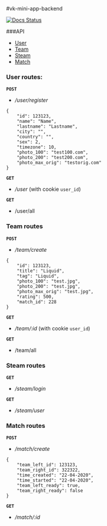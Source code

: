 #vk-mini-app-backend

[![Docs Status](https://img.shields.io/badge/Docs-Status-brightgreen.svg?style=flat)](https://github.com/Code7unner/vk-mini-app-backend/blob/main/README.md)

###API

<!-- TOC depthFrom:1 depthTo:2 withLinks:1 updateOnSave:1 orderedList:0 -->
- [User](#user-routes)
- [Team](#team-routes)
- [Steam](#steam-routes)
- [Match](#match-routes)
<!-- /TOC -->

### User routes:
**`POST`**
+ */user/register*
```json5
{
    "id": 123123,
    "name": "Name",
    "lastname": "Lastname",
    "city": "",
    "country": "",
    "sex": 2,
    "timezone": 10,
    "photo_100": "test100.com",
    "photo_200": "test200.com",
    "photo_max_orig": "testorig.com"
}
```

**`GET`** 
- */user* (with cookie `user_id`)

**`GET`** 
- /user/all

### Team routes
**`POST`**
+ */team/create*
```json5
{
    "id": 123123,
    "title": "Liquid",
    "tag": "Liquid",
    "photo_100": "test.jpg",
    "photo_200": "test.jpg",
    "photo_max_orig": "test.jpg",
    "rating": 500,
    "match_id": 228
}
```

**`GET`** 
- */team/:id* (with cookie `user_id`)

**`GET`** 
- /team/all

### Steam routes
**`GET`**
+ */steam/login*

**`GET`**
+ */steam/user*

### Match routes
**`POST`**
+ */match/create*
```json5
{
    "team_left_id": 123123,
	"team_right_id": 322322,
	"time_created": "22-04-2020",
	"time_started": "22-04-2020",
	"team_left_ready": true,
	"team_right_ready": false
}
```
**`GET`**
+ */match/:id*
